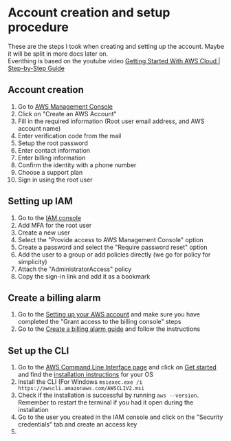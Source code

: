 # Account creation and setup procedure
These are the steps I took when creating and setting up the account. Maybe it will be split in more docs later on.  
Everithing is based on the youtube video [Getting Started With AWS Cloud | Step-by-Step Guide](https://www.youtube.com/watch?v=CjKhQoYeR4Q&ab_channel=TravisMedia)

## Account creation
1. Go to [AWS Management Console](https://aws.amazon.com/console/)
2. Click on "Create an AWS Account"
3. Fill in the required information (Root user email address, and AWS account name)
4. Enter verification code from the mail
5. Setup the root password
6. Enter contact information
7. Enter billing information
8. Confirm the identity with a phone number
9. Choose a support plan
10. Sign in using the root user

## Setting up IAM
1. Go to the [IAM console](https://console.aws.amazon.com/iam/)
2. Add MFA for the root user
3. Create a new user
4. Select the "Provide access to AWS Management Console" option
5. Create a password and select the "Require password reset" option
6. Add the user to a group or add policies directly (we go for policy for simplicity)
7. Attach the "AdministratorAccess" policy
8. Copy the sign-in link and add it as a bookmark

## Create a billing alarm
1. Go to the [Setting up your AWS account](https://docs.aws.amazon.com/IAM/latest/UserGuide/getting-started-account-iam.html#billing-access) and make sure you have completed the "Grant access to the billing console" steps 
2. Go to the [Create a billing alarm guide](https://docs.aws.amazon.com/AmazonCloudWatch/latest/monitoring/monitor_estimated_charges_with_cloudwatch.html) and follow the instructions

## Set up the CLI
1. Go to the [AWS Command Line Interface page](https://aws.amazon.com/cli/) and click on [Get started](https://docs.aws.amazon.com/cli/latest/userguide/cli-chap-welcome.html) and find the [installation instructions](https://docs.aws.amazon.com/cli/latest/userguide/getting-started-install.html#getting-started-install-instructions) for your OS
2. Install the CLI (For Windows ```msiexec.exe /i https://awscli.amazonaws.com/AWSCLIV2.msi```
3. Check if the installation is successful by running ```aws --version```. Remember to restart the terminal if you had it open during the installation
4. Go to the user you created in the IAM console and click on the "Security credentials" tab and create an access key
5. 